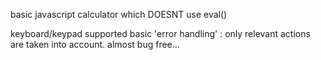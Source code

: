 basic javascript calculator which DOESNT use eval()

keyboard/keypad supported
basic 'error handling' : only relevant actions are taken into account.
almost bug free...